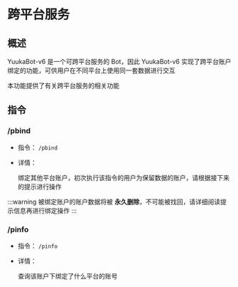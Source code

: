 # 跨平台服务

## 概述

YuukaBot-v6 是一个可跨平台服务的 Bot，因此 YuukaBot-v6 实现了跨平台账户绑定的功能，可供用户在不同平台上使用同一套数据进行交互

本功能提供了有关跨平台服务的相关功能

## 指令

### /pbind

- 指令： `/pbind`

- 详情：

  绑定其他平台账户，初次执行该指令的用户为保留数据的账户，请根据接下来的提示进行操作

:::warning
被绑定账户的账户数据将被 **永久删除**，不可能被找回，请详细阅读提示信息再进行绑定操作
:::

### /pinfo

- 指令： `/pinfo`

- 详情：

  查询该账户下绑定了什么平台的账号
